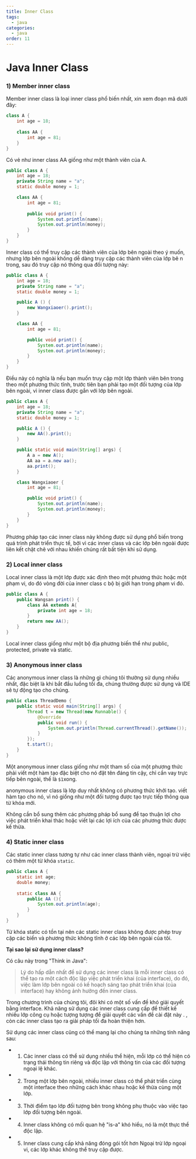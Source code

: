 ```yaml
---
title: Inner Class
tags:
  - java
categories:
  - java
order: 11
---
```

# Java Inner Class

### **1) Member inner class**

Member inner class là loại inner class phổ biến nhất, xin xem đoạn mã dưới đây:

```java
class A {
    int age = 18;
    
    class AA {
        int age = 81;
    }
}
```

Có vẻ như inner class AA giống như một thành viên của A.

```java
public class A {
    int age = 18;
    private String name = "a";
    static double money = 1;

    class AA {
        int age = 81;
        
        public void print() {
            System.out.println(name);
            System.out.println(money);
        }
    }
}
```

Inner class có thể truy cập các thành viên của lớp bên ngoài theo ý muốn, nhưng lớp bên ngoài không dễ dàng truy cập các thành viên của lớp bê n trong, sau đó truy cập nó thông qua đối tượng này:

```java
public class A {
    int age = 18;
    private String name = "a";
    static double money = 1;

    public A () {
        new Wangxiaoer().print();
    }

    class AA {
        int age = 81;

        public void print() {
            System.out.println(name);
            System.out.println(money);
        }
    }
}

```

Điều này có nghĩa là nếu bạn muốn truy cập một lớp thành viên bên trong theo một phương thức tĩnh, trước tiên bạn phải tạo một đối tượng của lớp bên ngoài, vì inner class được gắn với lớp bên ngoài.

```java
public class A {
    int age = 18;
    private String name = "a";
    static double money = 1;

    public A () {
        new AA().print();
    }

    public static void main(String[] args) {
        A a = new A();
        AA aa = a.new aa();
        aa.print();
    }

    class Wangxiaoer {
        int age = 81;

        public void print() {
            System.out.println(name);
            System.out.println(money);
        }
    }
}

```

Phương pháp tạo các inner class này không được sử dụng phổ biến trong quá trình phát triển thực tế, bởi vì các inner class và các lớp bên ngoài được liên kết chặt chẽ với nhau khiến chúng rất bất tiện khi sử dụng.

### **2) Local inner class**

Local inner class là một lớp được xác định theo một phương thức hoặc một phạm vi, do đó vòng đời của inner class c bộ bị giới hạn trong phạm vi đó.

```java
public class A {
    public Wangsan print() {
        class AA extends A{
            private int age = 18;
        }
        return new AA();
    }
}
```

Local inner class giống như một bộ địa phương biến thể như public, protected, private và static.

### **3)  Anonymous inner class**

Các anonymous inner class là những gì chúng tôi thường sử dụng nhiều nhất, đặc biệt là khi bắt đầu luồng tối đa, chúng thường được sử dụng và IDE sẽ tự động tạo cho chúng.

```java
public class ThreadDemo {
    public static void main(String[] args) {
        Thread t = new Thread(new Runnable() {
            @Override
            public void run() {
                System.out.println(Thread.currentThread().getName());
            }
        });
        t.start();
    }
}
```

Một anonymous inner class giống như một tham số của một phương thức phải viết một hàm tạo đặc biệt cho nó đặt tên đáng tin cậy, chỉ cần vay trực tiếp bên ngoài, thế là `$1`xong.

anonymous inner class là lớp duy nhất không có phương thức khởi tạo. viết hàm tạo cho nó, vì nó giống như một đối tượng được tạo trực tiếp thông qua từ khóa mới.

Không cần bổ sung thêm các phương pháp bổ sung để tạo thuận lợi cho việc phát triển khai thác hoặc viết lại các lợi ích của các phương thức được kế thừa.

### **4) Static inner class**

Các static inner class tương tự như các inner class thành viên, ngoại trừ việc có thêm một từ khóa `static`.

```java
public class A {
    static int age;
    double money;
    
    static class AA {
        public AA (){
            System.out.println(age);
        }
    }
}

```

Từ khóa static có tồn tại nên các static inner class không được phép truy cập các biến và phương thức không tĩnh ở các lớp bên ngoài của tôi.

**Tại sao lại sử dụng inner class?**

Có câu này trong "Think in Java":

> Lý do hấp dẫn nhất để sử dụng các inner class là mỗi inner class có thể tạo ra một cách độc lập việc phát triển khai (của interface), do đó, việc làm lớp bên ngoài có kế hoạch sáng tạo phát triển khai (của interface) hay không ảnh hưởng đến inner class.

Trong chương trình của chúng tôi, đôi khi có một số vấn đề khó giải quyết bằng interface. Khả năng sử dụng các inner class cung cấp để thiết kế nhiều lớp công cụ hoặc tượng tượng để giải quyết các vấn đề cài đặt này . , còn các inner class tạo ra giải pháp tối đa hoàn thiện hơn.

Sử dụng các inner class cũng có thể mang lại cho chúng ta những tính năng sau:

- 1. Các inner class có thể sử dụng nhiều thể hiện, mỗi lớp có thể hiện có trạng thái thông tin riêng và độc lập với thông tin của các đối tượng ngoại lệ khác.
- 2. Trong một lớp bên ngoài, nhiều inner class có thể phát triển cùng một interface theo những cách khác nhau hoặc kế thừa cùng một lớp.
- 3. Thời điểm tạo lớp đối tượng bên trong không phụ thuộc vào việc tạo lớp đối tượng bên ngoài.
- 4. Inner class không có mối quan hệ "is-a" khó hiểu, nó là một thực thể độc lập.
- 5. Inner class cung cấp khả năng đóng gói tốt hơn Ngoại trừ lớp ngoại vi, các lớp khác không thể truy cập được.